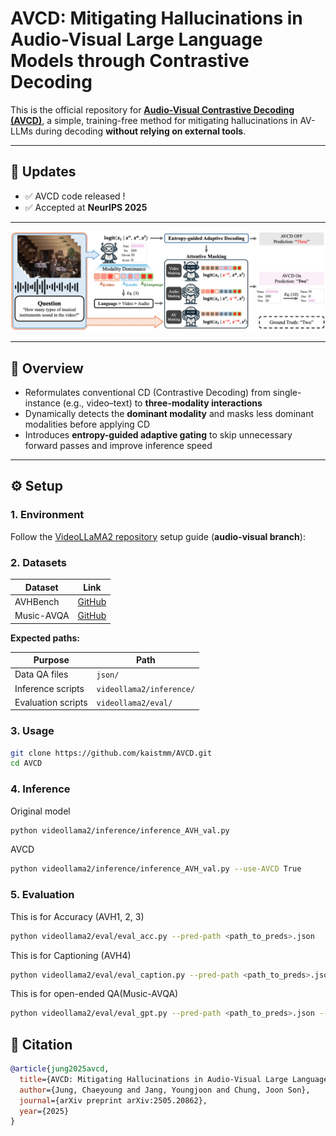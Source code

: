# AVCD: Mitigating Hallucinations in Audio-Visual Large Language Models through Contrastive Decoding

This is the official repository for **[Audio-Visual Contrastive Decoding (AVCD)](https://arxiv.org/abs/2505.20862)**, a simple, training-free method for mitigating hallucinations in AV-LLMs during decoding **without relying on external tools**.


---

## 🚀 Updates
- ✅ AVCD code released !
- ✅ Accepted at **NeurIPS 2025**  

---

![Overview of AVCD](AVCD.png)

---

## 📖 Overview
- Reformulates conventional CD (Contrastive Decoding) from single-instance (e.g., video–text) to **three-modality interactions**  
- Dynamically detects the **dominant modality** and masks less dominant modalities before applying CD  
- Introduces **entropy-guided adaptive gating** to skip unnecessary forward passes and improve inference speed  

---

## ⚙️ Setup

### 1. Environment
Follow the [VideoLLaMA2 repository](https://github.com/DAMO-NLP-SG/VideoLLaMA2) setup guide (**audio-visual branch**):


### 2. Datasets

| Dataset   | Link |
|-----------|------|
| AVHBench  | [GitHub](https://github.com/kaist-ami/AVHBench) |
| Music-AVQA| [GitHub](https://github.com/GeWu-Lab/MUSIC-AVQA) |

**Expected paths:**

| Purpose              | Path |
|----------------------|--------------------------|
| Data QA files         | `json/` |
| Inference scripts    | `videollama2/inference/` |
| Evaluation scripts   | `videollama2/eval/` |

### 3. Usage

```bash
git clone https://github.com/kaistmm/AVCD.git
cd AVCD
```

### 4. Inference

Original model
```bash
python videollama2/inference/inference_AVH_val.py
```

AVCD
```bash
python videollama2/inference/inference_AVH_val.py --use-AVCD True
```

### 5. Evaluation
This is for Accuracy (AVH1, 2, 3)
```bash
python videollama2/eval/eval_acc.py --pred-path <path_to_preds>.json
```

This is for Captioning (AVH4)
```bash
python videollama2/eval/eval_caption.py --pred-path <path_to_preds>.json --output-dir <dir>
```

This is for open-ended QA(Music-AVQA)
```bash
python videollama2/eval/eval_gpt.py --pred-path <path_to_preds>.json --output-dir <dir>
```

## 📝 Citation
```bibtex
@article{jung2025avcd,
  title={AVCD: Mitigating Hallucinations in Audio-Visual Large Language Models through Contrastive Decoding},
  author={Jung, Chaeyoung and Jang, Youngjoon and Chung, Joon Son},
  journal={arXiv preprint arXiv:2505.20862},
  year={2025}
}
```
